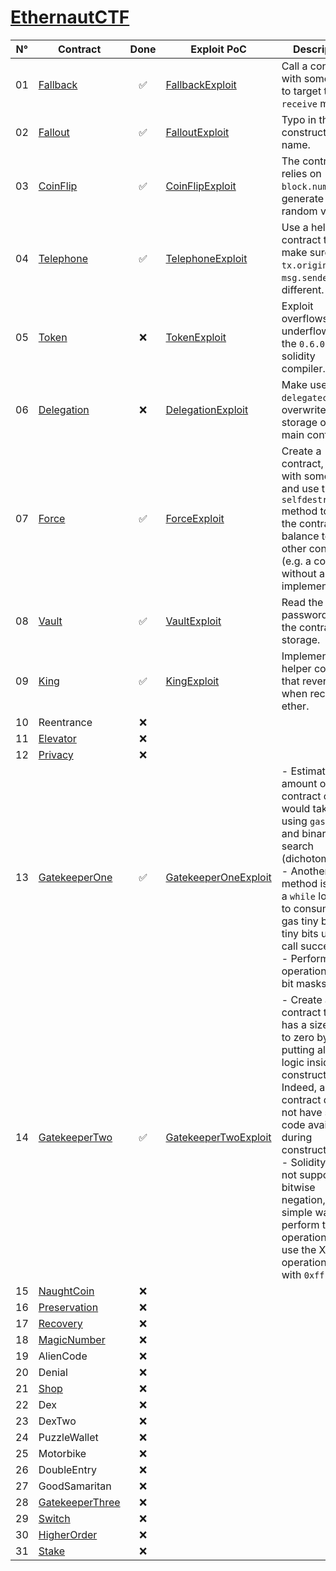 # [EthernautCTF](https://ethernaut.openzeppelin.com/)

| N°  | Contract                                                   | Done | Exploit PoC                                                             | Description                                                                                                                                                                                                                                                                                                                    |
| --- | ---------------------------------------------------------- | :--: | ----------------------------------------------------------------------- | ------------------------------------------------------------------------------------------------------------------------------------------------------------------------------------------------------------------------------------------------------------------------------------------------------------------------------ |
| 01  | [Fallback](../src/EthernautCTF/Fallback.sol)               |  ✅  | [FallbackExploit](../test/EthernautCTF/FallbackExploit.t.sol)           | Call a contract with some value to target the `receive` method.                                                                                                                                                                                                                                                                |
| 02  | [Fallout](../src/EthernautCTF/Fallout.sol)                 |  ✅  | [FalloutExploit](../test/EthernautCTF/FalloutExploit.t.sol)             | Typo in the constructor name.                                                                                                                                                                                                                                                                                                  |
| 03  | [CoinFlip](../src/EthernautCTF/CoinFlip.sol)               |  ✅  | [CoinFlipExploit](../test/EthernautCTF/CoinFlipExploit.t.sol)           | The contract relies on `block.number` to generate a random value.                                                                                                                                                                                                                                                              |
| 04  | [Telephone](../src/EthernautCTF/Telephone.sol)             |  ✅  | [TelephoneExploit](../test/EthernautCTF/TelephoneExploit.t.sol)         | Use a helper contract to make sure `tx.origin` and `msg.sender` are different.                                                                                                                                                                                                                                                 |
| 05  | [Token](../src/EthernautCTF/Token.sol)                     |  ❌  | [TokenExploit](../test/EthernautCTF/TokenExploit.t.sol)                 | Exploit overflows and underflows of the `0.6.0` solidity compiler.                                                                                                                                                                                                                                                             |
| 06  | [Delegation](../src/EthernautCTF/Delegation.sol)           |  ❌  | [DelegationExploit](../test/EthernautCTF/DelegationExploit.t.sol)       | Make use of the `delegatecall` to overwrite the storage of the main contract.                                                                                                                                                                                                                                                  |
| 07  | [Force](../src/EthernautCTF/Force.sol)                     |  ✅  | [ForceExploit](../test/EthernautCTF/ForceExploit.t.sol)                 | Create a contract, fund it with some ether and use the `selfdestruct` method to send the contract balance to any other contract (e.g. a contract without any implementation).                                                                                                                                                  |
| 08  | [Vault](../src/EthernautCTF/Vault.sol)                     |  ✅  | [VaultExploit](../test/EthernautCTF/VaultExploit.t.sol)                 | Read the password from the contract storage.                                                                                                                                                                                                                                                                                   |
| 09  | [King](../src/EthernautCTF/King.sol)                       |  ✅  | [KingExploit](../test/EthernautCTF/KingExploit.t.sol)                   | Implement a helper contract that reverts when receiving ether.                                                                                                                                                                                                                                                                 |
| 10  | Reentrance                                                 |  ❌  |                                                                         |                                                                                                                                                                                                                                                                                                                                |
| 11  | [Elevator](../src/EthernautCTF/Elevator.sol)               |  ❌  |                                                                         |                                                                                                                                                                                                                                                                                                                                |
| 12  | [Privacy](../src/EthernautCTF/Privacy.sol)                 |  ❌  |                                                                         |                                                                                                                                                                                                                                                                                                                                |
| 13  | [GatekeeperOne](../src/EthernautCTF/GatekeeperOne.sol)     |  ✅  | [GatekeeperOneExploit](../test/EthernautCTF/GatekeeperOneExploit.t.sol) | - Estimate the amount of gas a contract call would take using `gasleft` and binary search (dichotomy).<br>- Another method is to use a `while` loop and to consume the gas tiny bits by tiny bits until the call succeeds.<br>- Perform operations using bit masks.                                                            |
| 14  | [GatekeeperTwo](../src/EthernautCTF/GatekeeperTwo.sol)     |  ✅  | [GatekeeperTwoExploit](../test/EthernautCTF/GatekeeperTwoExploit.t.sol) | - Create a contract that has a size equal to zero by putting all the logic inside the constructor. Indeed, a contract does not have source code available during construction.<br>- Solidity does not support bitwise negation, but a simple way to perform the operation is to use the XOR operation (`^`) with `0xff` (ones) |
| 15  | [NaughtCoin](../src/EthernautCTF/NaughtCoin.sol)           |  ❌  |                                                                         |                                                                                                                                                                                                                                                                                                                                |
| 16  | [Preservation](../src/EthernautCTF/Preservation.sol)       |  ❌  |                                                                         |                                                                                                                                                                                                                                                                                                                                |
| 17  | [Recovery](../src/EthernautCTF/Recovery.sol)               |  ❌  |                                                                         |                                                                                                                                                                                                                                                                                                                                |
| 18  | [MagicNumber](../src/EthernautCTF/MagicNumber.sol)         |  ❌  |                                                                         |                                                                                                                                                                                                                                                                                                                                |
| 19  | AlienCode            |  ❌  |                                                                         |                                                                                                                                                                                                                                                                                                                                |
| 20  | Denial                   |  ❌  |                                                                         |                                                                                                                                                                                                                                                                                                                                |
| 21  | [Shop](../src/EthernautCTF/Shop.sol)                       |  ❌  |                                                                         |                                                                                                                                                                                                                                                                                                                                |
| 22  | Dex                         |  ❌  |                                                                         |                                                                                                                                                                                                                                                                                                                                |
| 23  | DexTwo                   |  ❌  |                                                                         |                                                                                                                                                                                                                                                                                                                                |
| 24  | PuzzleWallet                                               |  ❌  |                                                                         |                                                                                                                                                                                                                                                                                                                                |
| 25  | Motorbike             |  ❌  |                                                                         |                                                                                                                                                                                                                                                                                                                                |
| 26  | DoubleEntry         |  ❌  |                                                                         |                                                                                                                                                                                                                                                                                                                                |
| 27  | GoodSamaritan     |  ❌  |                                                                         |                                                                                                                                                                                                                                                                                                                                |
| 28  | [GatekeeperThree](../src/EthernautCTF/GatekeeperThree.sol) |  ❌  |                                                                         |                                                                                                                                                                                                                                                                                                                                |
| 29  | [Switch](../src/EthernautCTF/Switch.sol)                   |  ❌  |                                                                         |                                                                                                                                                                                                                                                                                                                                |
| 30  | [HigherOrder](../src/EthernautCTF/HigherOrder.sol)         |  ❌  |                                                                         |                                                                                                                                                                                                                                                                                                                                |
| 31  | [Stake](../src/EthernautCTF/Stake.sol)                     |  ❌  |                                                                         |                                                                                                                                                                                                                                                                                                                                |
